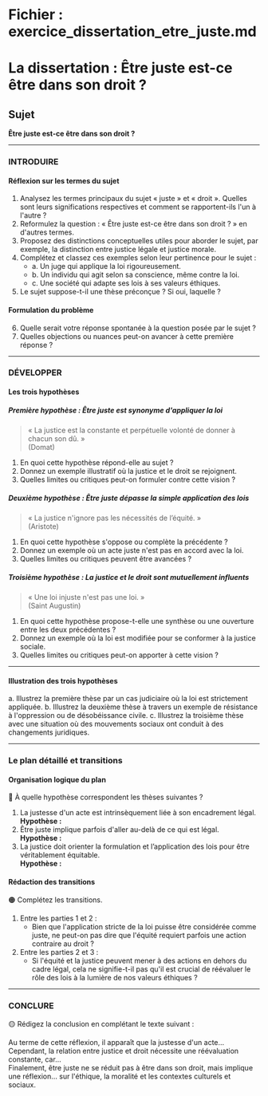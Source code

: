 # Fichier : exercice_dissertation_etre_juste.md

# La dissertation : Être juste est-ce être dans son droit ?

## Sujet
**Être juste est-ce être dans son droit ?**

---

### INTRODUIRE

#### Réflexion sur les termes du sujet

1. Analysez les termes principaux du sujet « juste » et « droit ». Quelles sont leurs significations respectives et comment se rapportent-ils l'un à l'autre ?
2. Reformulez la question : « Être juste est-ce être dans son droit ? » en d'autres termes.
3. Proposez des distinctions conceptuelles utiles pour aborder le sujet, par exemple, la distinction entre justice légale et justice morale.
4. Complétez et classez ces exemples selon leur pertinence pour le sujet :
   - a. Un juge qui applique la loi rigoureusement.
   - b. Un individu qui agit selon sa conscience, même contre la loi.
   - c. Une société qui adapte ses lois à ses valeurs éthiques.
5. Le sujet suppose-t-il une thèse préconçue ? Si oui, laquelle ?

#### Formulation du problème

6. Quelle serait votre réponse spontanée à la question posée par le sujet ?
7. Quelles objections ou nuances peut-on avancer à cette première réponse ?

---

### DÉVELOPPER

#### Les trois hypothèses

##### Première hypothèse : Être juste est synonyme d'appliquer la loi

> « La justice est la constante et perpétuelle volonté de donner à chacun son dû. »  
> (Domat)

1. En quoi cette hypothèse répond-elle au sujet ?
2. Donnez un exemple illustratif où la justice et le droit se rejoignent.
3. Quelles limites ou critiques peut-on formuler contre cette vision ?

##### Deuxième hypothèse : Être juste dépasse la simple application des lois

> « La justice n'ignore pas les nécessités de l’équité. »  
> (Aristote)

1. En quoi cette hypothèse s'oppose ou complète la précédente ?
2. Donnez un exemple où un acte juste n'est pas en accord avec la loi.
3. Quelles limites ou critiques peuvent être avancées ?

##### Troisième hypothèse : La justice et le droit sont mutuellement influents

> « Une loi injuste n'est pas une loi. »  
> (Saint Augustin)

1. En quoi cette hypothèse propose-t-elle une synthèse ou une ouverture entre les deux précédentes ?
2. Donnez un exemple où la loi est modifiée pour se conformer à la justice sociale.
3. Quelles limites ou critiques peut-on apporter à cette vision ?

---

#### Illustration des trois hypothèses

a. Illustrez la première thèse par un cas judiciaire où la loi est strictement appliquée.
b. Illustrez la deuxième thèse à travers un exemple de résistance à l'oppression ou de désobéissance civile.
c. Illustrez la troisième thèse avec une situation où des mouvements sociaux ont conduit à des changements juridiques.

---

### Le plan détaillé et transitions

#### Organisation logique du plan

🔴 À quelle hypothèse correspondent les thèses suivantes ?

1. La justesse d'un acte est intrinsèquement liée à son encadrement légal.  
   **Hypothèse :**
2. Être juste implique parfois d'aller au-delà de ce qui est légal.  
   **Hypothèse :**
3. La justice doit orienter la formulation et l’application des lois pour être véritablement équitable.  
   **Hypothèse :**

#### Rédaction des transitions

🟠 Complétez les transitions.

1. Entre les parties 1 et 2 :  
   - Bien que l'application stricte de la loi puisse être considérée comme juste, ne peut-on pas dire que l'équité requiert parfois une action contraire au droit ?
2. Entre les parties 2 et 3 :  
   - Si l'équité et la justice peuvent mener à des actions en dehors du cadre légal, cela ne signifie-t-il pas qu'il est crucial de réévaluer le rôle des lois à la lumière de nos valeurs éthiques ?

---

### CONCLURE

🟡 Rédigez la conclusion en complétant le texte suivant :

Au terme de cette réflexion, il apparaît que la justesse d'un acte…  
Cependant, la relation entre justice et droit nécessite une réévaluation constante, car…  
Finalement, être juste ne se réduit pas à être dans son droit, mais implique une réflexion… sur l'éthique, la moralité et les contextes culturels et sociaux.